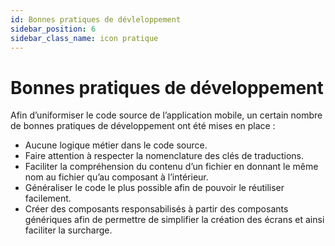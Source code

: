 ```yaml
---
id: Bonnes pratiques de dévleloppement
sidebar_position: 6
sidebar_class_name: icon pratique
---
```


# Bonnes pratiques de développement

Afin d’uniformiser le code source de l’application mobile, un certain nombre de bonnes pratiques de développement ont été mises en place :

- Aucune logique métier dans le code source.
- Faire attention à respecter la nomenclature des clés de traductions.
- Faciliter la compréhension du contenu d’un fichier en donnant le même nom au fichier qu’au composant à l’intérieur.
- Généraliser le code le plus possible afin de pouvoir le réutiliser facilement.
- Créer des composants responsabilisés à partir des composants génériques afin de permettre de simplifier la création des écrans et ainsi faciliter la surcharge.

